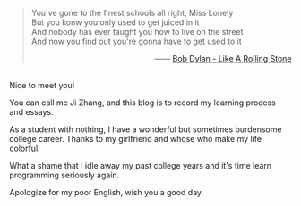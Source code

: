 > You've gone to the finest schools all right, Miss Lonely  
> But you konw you only used to get juiced in it  
> And nobody has ever taught you how to live on the street  
> And now you find out you're gonna have to get used to it  
> <p align="right">—— <a href="https://music.163.com/#/song?id=26473399">Bob Dylan - Like A Rolling Stone</a></p> 

  
<br>
Nice to meet you!  

You can call me Ji Zhang, and this blog is to record my learning process and essays.  

As a student with nothing, I have a wonderful but sometimes burdensome college career. Thanks to my girlfriend and whose who make my life colorful.

What a shame that I idle away my past college years and it's time learn programming seriously again.  

Apologize for my poor English, wish you a good day.


